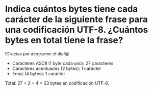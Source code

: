 # Indica cuántos bytes tiene cada carácter de la siguiente frase para una codificación UTF-8. ¿Cuántos bytes en total tiene la frase?

!Gracias por alegrarme el día!😀

- Caracteres ASCII (1 byte cada uno): 27 caracteres
- Caracteres acentuados (2 bytes): 1 carácter
- Emoji (4 bytes): 1 carácter

Total: 27 + 2 + 4 = 33 bytes en codificación UTF-8.